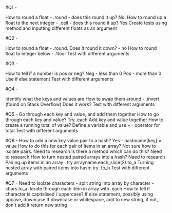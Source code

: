 #Q1 -

How to round a float - .round - does this round it up? No.
How to round up a float to the next integer - .ceil - does this round it up? Yes
Create tests using method and inputting different floats as an argument

#Q2 -

How to round a float - .round.
Does it round it down? - no
How to round float to integer below - .floor
Test with different arguments

#Q3 -

How to tell if a number is pos or neg?
Neg - less than 0
Pos - more than 0
Use if else statement
Test with different arguments

#Q4 -

Identify what the keys and values are
How to swap them around - .invert (found on Stack Overflow)
Does it work?
Test with different arguments

#Q5 -
Go through each key and value, and add them together
How to go through each key and value? Try .each
Add key and value together
How to create a running total of value? Define a variable and use += operator for total
Test with different arguments

#Q6 -
How to add a new key value pair to a hash? Yes - hashname[key] = value
How to do this for each pair of items in an array? Not sure how to isolate pairs. Need to research
Is there a method which can do this? Need to research
How to turn nested paired arrays into a hash? Need to research
Pairing up items in an array : try arrayname.each_slice(2).to_a
Turning nested array with paired items into hash: try .to_h
Test with different arguments

#Q7 -
Need to isolate characters - split string into array by character - chars.to_a
Iterate through each item in array with .each
How to tell if character is capitalised / uppercase? If else statement, possibly using upcase, downcase
If downcase or whitespace, add to new string, if not, don't add it
return new string
